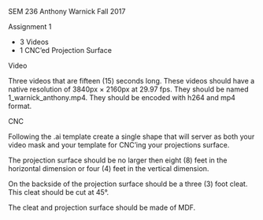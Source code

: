 SEM 236
Anthony Warnick
Fall 2017

Assignment 1

- 3 Videos
- 1 CNC’ed Projection Surface

Video

Three videos that are fifteen (15) seconds long. These videos should have a native resolution of 3840px × 2160px at 29.97 fps. They should be named 1_warnick_anthony.mp4. They should be encoded with h264 and mp4 format. 


CNC

Following the .ai template create a single shape that will server as both your video mask and your template for CNC’ing your projections surface.

The projection surface should be no larger then eight (8) feet in the horizontal dimension or four (4) feet in the vertical dimension.  

On the backside of the projection surface should be a three (3) foot cleat. This cleat should be cut at 45°.

The cleat and projection surface should be made of MDF. 



